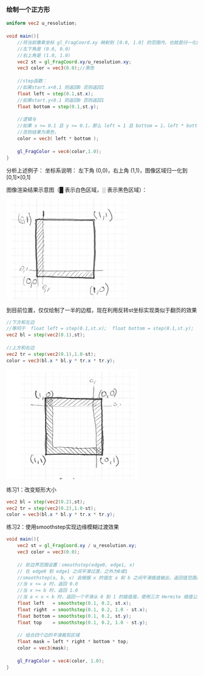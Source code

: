 ### 绘制一个正方形

```glsl
uniform vec2 u_resolution;

void main(){
    //将当前像素坐标 gl_FragCoord.xy 映射到 [0.0, 1.0] 的范围内，也就是归一化的屏幕坐标：
    //左下角是 (0.0, 0.0)
    //右上角是 (1.0, 1.0)
    vec2 st = gl_FragCoord.xy/u_resolution.xy;
    vec3 color = vec3(0.0);//黑色

    //step函数：
    //如果start.x<0.1 则返回0 否则返回1
    float left = step(0.1,st.x); 
    //如果start.y<0.1 则返回0 否则返回1
    float bottom = step(0.1,st.y); 

    //逻辑与
    //如果 x >= 0.1 且 y >= 0.1，那么 left = 1 且 bottom = 1，left * bottom = 1，最终颜色为白色（1.0, 1.0, 1.0）；
    //否则结果为黑色，
    color = vec3( left * bottom );

    gl_FragColor = vec4(color,1.0);
}
```

分析上述例子：
坐标系说明：
左下角 (0,0)，右上角 (1,1)，图像区域归一化到 [0,1]×[0,1]

图像渲染结果示意图（█ 表示白色区域，░ 表示黑色区域）：

![图片描述](./img/5.png)


到目前位置，仅仅绘制了一半的边框，现在利用反转st坐标实现类似于翻页的效果
```glsl
//下方和左边
//等同于  float left = step(0.1,st.x);  float bottom = step(0.1,st.y);  
vec2 bl = step(vec2(0.1),st);      

//上方和右边
vec2 tr = step(vec2(0.1),1.0-st);   
color = vec3(bl.x * bl.y * tr.x * tr.y);
```

![图片描述](./img/6.png)

练习1：改变矩形大小
```glsl
vec2 bl = step(vec2(0.2),st);  
vec2 tr = step(vec2(0.2),1.0-st);   
color = vec3(bl.x * bl.y * tr.x * tr.y);
```

练习2：使用smoothstep实现边缘模糊过渡效果
```glsl
void main(){
    vec2 st = gl_FragCoord.xy / u_resolution.xy;
    vec3 color = vec3(0.0);

    // 软边界范围设置：smoothstep(edge0, edge1, x)
    // 在 edge0 到 edge1 之间平滑过渡，之外为0或1
    //smoothstep(a, b, x) 会根据 x 的值在 a 和 b 之间平滑插值输出，返回值范围是 [0.0, 1.0]：
    //当 x <= a 时，返回 0.0
    //当 x >= b 时，返回 1.0
    //当 a < x < b 时，返回一个平滑从 0 到 1 的插值值，使用三次 Hermite 插值公式
    float left   = smoothstep(0.1, 0.2, st.x);
    float right  = smoothstep(0.1, 0.2, 1.0 - st.x);
    float bottom = smoothstep(0.1, 0.2, st.y);
    float top    = smoothstep(0.1, 0.2, 1.0 - st.y);

    // 组合四个边的平滑裁剪区域
    float mask = left * right * bottom * top;
    color = vec3(mask);

    gl_FragColor = vec4(color, 1.0);
}
```



